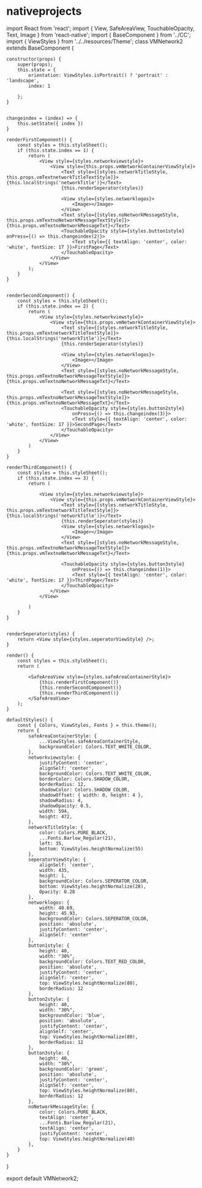 # nativeprojects


import React from 'react';
import { View, SafeAreaView, TouchableOpacity, Text, Image } from 'react-native';
import { BaseComponent } from '../CC';
import { ViewStyles } from '../../resources/Theme';
class VMNetwork2 extends BaseComponent {

    constructor(props) {
        super(props);
        this.state = {
            orientation: ViewStyles.isPortrait() ? 'portrait' : 'landscape',
            index: 1

        };
    }


    changeindex = (index) => {
        this.setState({ index })
    }

    renderFirstComponent() {
        const styles = this.styleSheet();
        if (this.state.index == 1) {
            return (
                <View style={styles.networkviewstyle}>
                    <View style={this.props.vmNetworkContainerViewStyle}>
                        <Text style={[styles.networkTitleStyle, this.props.vmTextnetworkTitleTextStyle]}> {this.localStrings('networkTitle')}</Text>
                        {this.renderSeperator(styles)}

                        <View style={styles.networklogos}>
                            <Image></Image>
                        </View>
                        <Text style={[styles.noNetworkMessageStyle, this.props.vmTextnoNetworkMessageTextStyle]}>{this.props.vmTextnoNetworkMessageTxt}</Text>
                        <TouchableOpacity style={styles.button1style} onPress={() => this.changeindex(2)}>
                            <Text style={{ textAlign: 'center', color: 'white', fontSize: 17 }}>FirstPage</Text>
                        </TouchableOpacity>
                    </View>
                </View>
            );
        }
    }


    renderSecondComponent() {
        const styles = this.styleSheet();
        if (this.state.index == 2) {
            return (
                <View style={styles.networkviewstyle}>
                    <View style={this.props.vmNetworkContainerViewStyle}>
                        <Text style={[styles.networkTitleStyle, this.props.vmTextnetworkTitleTextStyle]}> {this.localStrings('networkTitle')}</Text>
                        {this.renderSeperator(styles)}

                        <View style={styles.networklogos}>
                            <Image></Image>
                        </View>
                        <Text style={[styles.noNetworkMessageStyle, this.props.vmTextnoNetworkMessageTextStyle]}>{this.props.vmTextnoNetworkMessageTxt}</Text>

                        <Text style={[styles.noNetworkMessageStyle, this.props.vmTextnoNetworkMessageTextStyle]}>{this.props.vmTextnoNetworkMessageTxt}</Text>
                        <TouchableOpacity style={styles.button2style}
                            onPress={() => this.changeindex(3)}>
                            <Text style={{ textAlign: 'center', color: 'white', fontSize: 17 }}>SecondPage</Text>
                        </TouchableOpacity>
                    </View>
                </View>
            )
        }
    }

    renderThirdComponent() {
        const styles = this.styleSheet();
        if (this.state.index == 3) {
            return (

                <View style={styles.networkviewstyle}>
                    <View style={this.props.vmNetworkContainerViewStyle}>
                        <Text style={[styles.networkTitleStyle, this.props.vmTextnetworkTitleTextStyle]}> {this.localStrings('networkTitle')}</Text>
                        {this.renderSeperator(styles)}
                        <View style={styles.networklogos}>
                            <Image></Image>
                        </View>
                        <Text style={[styles.noNetworkMessageStyle, this.props.vmTextnoNetworkMessageTextStyle]}>{this.props.vmTextnoNetworkMessageTxt}</Text>

                        <TouchableOpacity style={styles.button3style}
                            onPress={() => this.changeindex(1)}>
                            <Text style={{ textAlign: 'center', color: 'white', fontSize: 17 }}>ThirdPage</Text>
                        </TouchableOpacity>
                    </View>
                </View>

            )
        }
    }


    renderSeperator(styles) {
        return <View style={styles.seperatorViewStyle} />;
    }

    render() {
        const styles = this.styleSheet();
        return (

            <SafeAreaView style={styles.safeAreaContainerStyle}>
                {this.renderFirstComponent()}
                {this.renderSecondComponent()}
                {this.renderThirdComponent()}
            </SafeAreaView>
        );
    }

    defaultStyles() {
        const { Colors, ViewStyles, Fonts } = this.theme();
        return {
            safeAreaContainerStyle: {
                ...ViewStyles.safeAreaContainerStyle,
                backgroundColor: Colors.TEXT_WHITE_COLOR,
            },
            networkviewstyle: {
                justifyContent: 'center',
                alignSelf: 'center',
                backgroundColor: Colors.TEXT_WHITE_COLOR,
                borderColor: Colors.SHADOW_COLOR,
                borderRadius: 12,
                shadowColor: Colors.SHADOW_COLOR,
                shadowOffset: { width: 0, height: 4 },
                shadowRadius: 4,
                shadowOpacity: 0.5,
                width: 594,
                height: 472,
            },
            networkTitleStyle: {
                color: Colors.PURE_BLACK,
                ...Fonts.Barlow_Regular(21),
                left: 35,
                bottom: ViewStyles.heightNormalize(55)
            },
            seperatorViewStyle: {
                alignSelf: 'center',
                width: 435,
                height: 1,
                backgroundColor: Colors.SEPERATOR_COLOR,
                bottom: ViewStyles.heightNormalize(28),
                Opacity: 0.28
            },
            networklogos: {
                width: 40.69,
                height: 45.93,
                backgroundColor: Colors.SEPERATOR_COLOR,
                position: 'absolute',
                justifyContent: 'center',
                alignSelf: 'center'
            },
            button1style: {
                height: 40,
                width: "30%",
                backgroundColor: Colors.TEXT_RED_COLOR,
                position: 'absolute',
                justifyContent: 'center',
                alignSelf: 'center',
                top: ViewStyles.heightNormalize(80),
                borderRadius: 12
            },
            button2style: {
                height: 40,
                width: "30%",
                backgroundColor: 'blue',
                position: 'absolute',
                justifyContent: 'center',
                alignSelf: 'center',
                top: ViewStyles.heightNormalize(80),
                borderRadius: 12
            },
            button3style: {
                height: 40,
                width: "30%",
                backgroundColor: 'green',
                position: 'absolute',
                justifyContent: 'center',
                alignSelf: 'center',
                top: ViewStyles.heightNormalize(80),
                borderRadius: 12
            },
            noNetworkMessageStyle: {
                color: Colors.PURE_BLACK,
                textAlign: 'center',
                ...Fonts.Barlow_Regular(21),
                textAlign: 'center',
                justifyContent: 'center',
                top: ViewStyles.heightNormalize(40)
            },
        }
    }
}

export default VMNetwork2;
